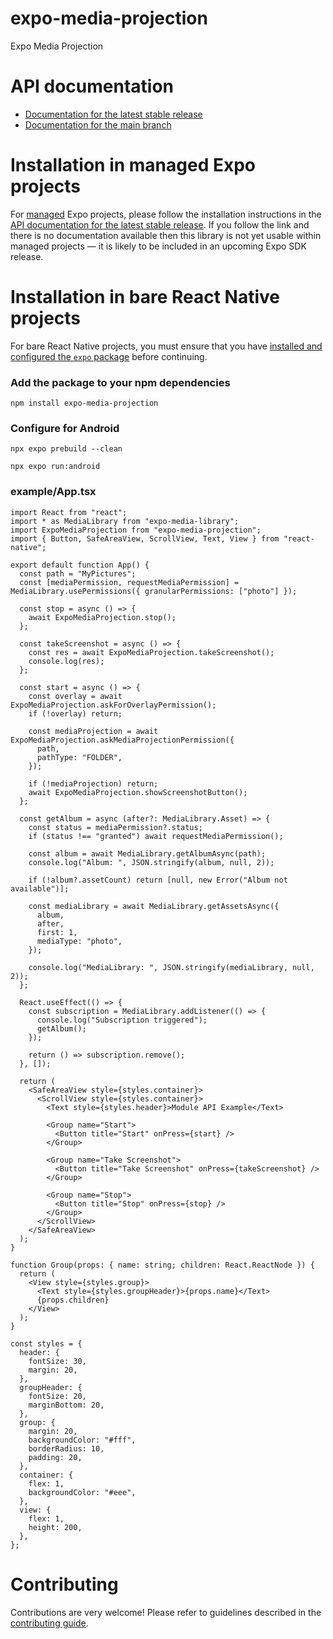 # expo-media-projection

Expo Media Projection

# API documentation

- [Documentation for the latest stable release](https://github.com/arpeiks/expo-media-projection)
- [Documentation for the main branch](https://github.com/arpeiks/expo-media-projection)

# Installation in managed Expo projects

For [managed](https://docs.expo.dev/archive/managed-vs-bare/) Expo projects, please follow the installation instructions in the [API documentation for the latest stable release](#api-documentation). If you follow the link and there is no documentation available then this library is not yet usable within managed projects &mdash; it is likely to be included in an upcoming Expo SDK release.

# Installation in bare React Native projects

For bare React Native projects, you must ensure that you have [installed and configured the `expo` package](https://docs.expo.dev/bare/installing-expo-modules/) before continuing.

### Add the package to your npm dependencies

```
npm install expo-media-projection
```

### Configure for Android
```
npx expo prebuild --clean

npx expo run:android
```


### example/App.tsx
```
import React from "react";
import * as MediaLibrary from "expo-media-library";
import ExpoMediaProjection from "expo-media-projection";
import { Button, SafeAreaView, ScrollView, Text, View } from "react-native";

export default function App() {
  const path = "MyPictures";
  const [mediaPermission, requestMediaPermission] = MediaLibrary.usePermissions({ granularPermissions: ["photo"] });

  const stop = async () => {
    await ExpoMediaProjection.stop();
  };

  const takeScreenshot = async () => {
    const res = await ExpoMediaProjection.takeScreenshot();
    console.log(res);
  };

  const start = async () => {
    const overlay = await ExpoMediaProjection.askForOverlayPermission();
    if (!overlay) return;

    const mediaProjection = await ExpoMediaProjection.askMediaProjectionPermission({
      path,
      pathType: "FOLDER",
    });

    if (!mediaProjection) return;
    await ExpoMediaProjection.showScreenshotButton();
  };

  const getAlbum = async (after?: MediaLibrary.Asset) => {
    const status = mediaPermission?.status;
    if (status !== "granted") await requestMediaPermission();

    const album = await MediaLibrary.getAlbumAsync(path);
    console.log("Album: ", JSON.stringify(album, null, 2));

    if (!album?.assetCount) return [null, new Error("Album not available")];

    const mediaLibrary = await MediaLibrary.getAssetsAsync({
      album,
      after,
      first: 1,
      mediaType: "photo",
    });

    console.log("MediaLibrary: ", JSON.stringify(mediaLibrary, null, 2));
  };

  React.useEffect(() => {
    const subscription = MediaLibrary.addListener(() => {
      console.log("Subscription triggered");
      getAlbum();
    });

    return () => subscription.remove();
  }, []);

  return (
    <SafeAreaView style={styles.container}>
      <ScrollView style={styles.container}>
        <Text style={styles.header}>Module API Example</Text>

        <Group name="Start">
          <Button title="Start" onPress={start} />
        </Group>

        <Group name="Take Screenshot">
          <Button title="Take Screenshot" onPress={takeScreenshot} />
        </Group>

        <Group name="Stop">
          <Button title="Stop" onPress={stop} />
        </Group>
      </ScrollView>
    </SafeAreaView>
  );
}

function Group(props: { name: string; children: React.ReactNode }) {
  return (
    <View style={styles.group}>
      <Text style={styles.groupHeader}>{props.name}</Text>
      {props.children}
    </View>
  );
}

const styles = {
  header: {
    fontSize: 30,
    margin: 20,
  },
  groupHeader: {
    fontSize: 20,
    marginBottom: 20,
  },
  group: {
    margin: 20,
    backgroundColor: "#fff",
    borderRadius: 10,
    padding: 20,
  },
  container: {
    flex: 1,
    backgroundColor: "#eee",
  },
  view: {
    flex: 1,
    height: 200,
  },
};
```

# Contributing

Contributions are very welcome! Please refer to guidelines described in the [contributing guide]( https://github.com/expo/expo#contributing).
